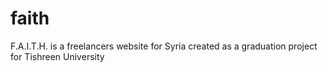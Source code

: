 # faith
F.A.I.T.H. is a freelancers website for Syria created as a graduation project for Tishreen University
